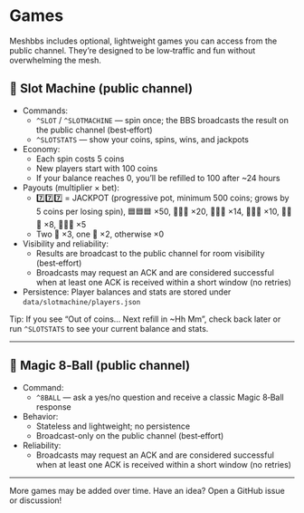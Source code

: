 # Games

Meshbbs includes optional, lightweight games you can access from the public channel. They’re designed to be low‑traffic and fun without overwhelming the mesh.

## 🎰 Slot Machine (public channel)

- Commands:
  - `^SLOT` / `^SLOTMACHINE` — spin once; the BBS broadcasts the result on the public channel (best‑effort)
  - `^SLOTSTATS` — show your coins, spins, wins, and jackpots
- Economy:
  - Each spin costs 5 coins
  - New players start with 100 coins
  - If your balance reaches 0, you’ll be refilled to 100 after ~24 hours
- Payouts (multiplier × bet):
  - 7️⃣7️⃣7️⃣ = JACKPOT (progressive pot, minimum 500 coins; grows by 5 coins per losing spin), 🟦🟦🟦 ×50, 🔔🔔🔔 ×20, 🍇🍇🍇 ×14, 🍊🍊🍊 ×10, 🍋🍋🍋 ×8, 🍒🍒🍒 ×5
  - Two 🍒 ×3, one 🍒 ×2, otherwise ×0
- Visibility and reliability:
  - Results are broadcast to the public channel for room visibility (best‑effort)
  - Broadcasts may request an ACK and are considered successful when at least one ACK is received within a short window (no retries)
- Persistence: Player balances and stats are stored under `data/slotmachine/players.json`

Tip: If you see “Out of coins… Next refill in ~Hh Mm”, check back later or run `^SLOTSTATS` to see your current balance and stats.

---

## 🎱 Magic 8‑Ball (public channel)

- Command:
  - `^8BALL` — ask a yes/no question and receive a classic Magic 8‑Ball response
- Behavior:
  - Stateless and lightweight; no persistence
  - Broadcast-only on the public channel (best‑effort)
- Reliability:
  - Broadcasts may request an ACK and are considered successful when at least one ACK is received within a short window (no retries)

---

More games may be added over time. Have an idea? Open a GitHub issue or discussion!